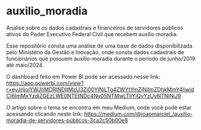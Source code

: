 # auxilio_moradia
Análise sobre os dados cadastrais e financeiros de servidores públicos ativos do Poder Executivo Federal Civil que recebem auxílio moradia.

Esse repositório consta uma análise de uma base de dados disponibilizada pelo Ministério da Gestão e Inovação, onde consta dados cadastrais de funcionários que possuem auxílio-moradia durante o período de junho/2019 até maio/2024.

O dashboard feito em Power BI pode ser acessado nesse link: https://app.powerbi.com/view?r=eyJrIjoiYWJhMDRlNDItMzU3Zi00YjNiLTg4ZWYtYmZjNjlmZDhkMmY4IiwidCI6ImMxYzdjZGEzLWE0NTEtNDc4Ny05NTMwLTliYjQyYzUyNTNlNiJ9

O artigo sobre o tema se encontra em meu Medium, onde você pode estar acessando clicando neste link: https://medium.com/@joaomarciel_/auxílio-moradia-de-servidores-públicos-3ca2c50b00e8
